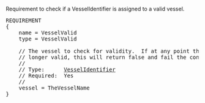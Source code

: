 Requirement to check if a VesselIdentifier is assigned to a valid vessel.

<pre>
REQUIREMENT
{
    name = VesselValid
    type = VesselValid

    // The vessel to check for validity.  If at any point the vessel is no
    // longer valid, this will return false and fail the contract.
    //
    // Type:      <a href="VesselIdentifier-Type">VesselIdentifier</a>
    // Required:  Yes
    //
    vessel = TheVesselName
}
</pre>
